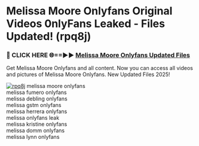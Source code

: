 # Melissa Moore Onlyfans Original Videos 0nlyFans Leaked - Files Updated! (rpq8j)

<h3>🔴 CLICK HERE 🌐==►► <a href="https://tinyurl.com/x26r9saj" rel="nofollow">Melissa Moore Onlyfans Updated Files</a></h3>

Get Melissa Moore Onlyfans and all content. Now you can access all videos and pictures of Melissa Moore Onlyfans. New Updated Files 2025!

[![rpq8j](https://i.imgur.com/LkgZPqh.gif)](https://tinyurl.com/x26r9saj)
melissa moore onlyfans<br>
melissa fumero onlyfans<br>
melissa debling onlyfans<br>
melissa gstm onlyfans<br>
melissa herrera onlyfans<br>
melissa onlyfans leak<br>
melissa kristine onlyfans<br>
melissa domm onlyfans<br>
melissa lynn onlyfans